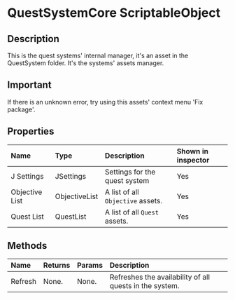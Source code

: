 # QuestSystemCore <span>ScriptableObject</span>

## Description
This is the quest systems' internal manager, it's an asset in the QuestSystem folder.
It's the systems' assets manager.

<div class='alert'>

## Important
If there is an unknown error, try using this assets' context menu 'Fix package'.

</div>

## Properties
<div class="public-properties-table">

| Name | Type | Description | Shown in inspector
|:--- |:---|:--- | :--- |
| J Settings | JSettings | Settings for the quest system | Yes |
| Objective List | ObjectiveList | A list of all <span class='jdl-questsystem-objectives-objective'>`Objective`</span> assets. | Yes |
| Quest List | QuestList | A list of all <span class='jdl-questsystem-quests-quest'>`Quest`</span> assets. | Yes |

</div>

## Methods
| Name | Returns | Params | Description |
|:--- |:---|:--- |:--- |
| Refresh | None. | None. | Refreshes the availability of all quests in the system. |
